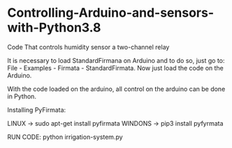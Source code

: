 # Controlling-Arduino-and-sensors-with-Python3.8
Code That controls humidity sensor a two-channel relay

It is necessary to load StandardFirmana on Arduino and to do so, just go to: File - Examples - Firmata - StandardFirmata.
Now just load the code on the Arduino.

With the code loaded on the arduino, all control on the arduino can be done in Python.

Installing PyFirmata:

LINUX -> sudo apt-get install pyfirmata
WINDONS -> pip3 install pyfyrmata

RUN CODE:
python irrigation-system.py

